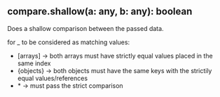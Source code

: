 ## compare.shallow(a: any, b: any): boolean

Does a shallow comparison between the passed data.

for _ to be considered as matching values:
* [arrays] → both arrays must have strictly equal values
  placed in the same index
* {objects} → both objects must have the same keys with
  the strictily equal values/references
* \* → must pass the strict comparison
